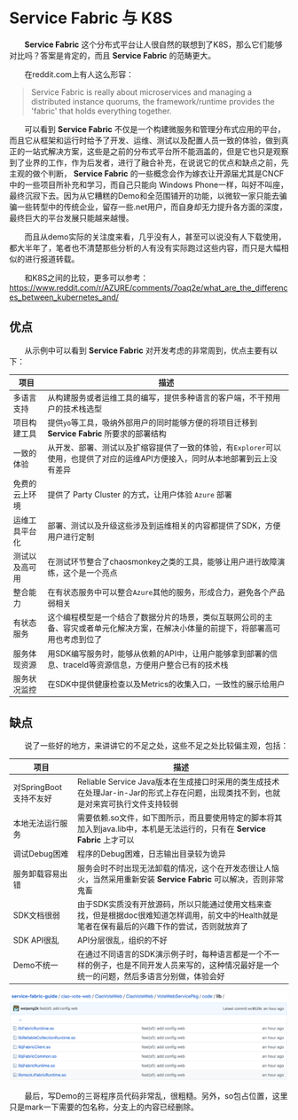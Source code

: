 # Service Fabric 与 K8S

&nbsp;&nbsp;&nbsp;&nbsp;&nbsp;&nbsp;&nbsp;**Service Fabric** 这个分布式平台让人很自然的联想到了K8S，那么它们能够对比吗？答案是肯定的，而且 **Service Fabric** 的范畴更大。

&nbsp;&nbsp;&nbsp;&nbsp;&nbsp;&nbsp;&nbsp;在reddit.com上有人这么形容：

> Service Fabric is really about microservices and managing a distributed instance quorums, the framework/runtime provides the 'fabric' that holds everything together.

&nbsp;&nbsp;&nbsp;&nbsp;&nbsp;&nbsp;&nbsp;可以看到 **Service Fabric** 不仅是一个构建微服务和管理分布式应用的平台，而且它从框架和运行时给予了开发、运维、测试以及配置人员一致的体验，做到真正的一站式解决方案，这些是之前的分布式平台所不能涵盖的，但是它也只是观察到了业界的工作，作为后发者，进行了融合补充，在说说它的优点和缺点之前，先主观的做个判断， **Service Fabric** 的一些概念会作为嫁衣让开源届尤其是CNCF中的一些项目所补充和学习，而自己只能向 Windows Phone一样，叫好不叫座，最终沉寂下去。因为从它糟糕的Demo和全范围铺开的功能，以微软一家只能去骗骗一些转型中的传统企业，留存一些.net用户，而自身却无力提升各方面的深度，最终巨大的平台发展只能越来越慢。

&nbsp;&nbsp;&nbsp;&nbsp;&nbsp;&nbsp;&nbsp;而且从demo实际的关注度来看，几乎没有人，甚至可以说没有人下载使用，都大半年了，笔者也不清楚那些分析的人有没有实际跑过这些内容，而只是大幅相似的进行报道转载。

&nbsp;&nbsp;&nbsp;&nbsp;&nbsp;&nbsp;&nbsp;和K8S之间的比较，更多可以参考：https://www.reddit.com/r/AZURE/comments/7oaq2e/what_are_the_differences_between_kubernetes_and/

## 优点

&nbsp;&nbsp;&nbsp;&nbsp;&nbsp;&nbsp;&nbsp;从示例中可以看到 **Service Fabric** 对开发考虑的非常周到，优点主要有以下：

|项目|描述|
|-----|-----|
|多语言支持|从构建服务或者运维工具的编写，提供多种语言的客户端，不干预用户的技术栈选型|
|项目构建工具|提供`yo`等工具，吸纳外部用户的同时能够方便的将项目迁移到 **Service Fabric** 所要求的部署结构|
|一致的体验|从开发、部署、测试以及扩缩容提供了一致的体验，有`Explorer`可以使用，也提供了对应的运维API方便接入，同时从本地部署到云上没有差异|
|免费的云上环境|提供了 Party Cluster 的方式，让用户体验 `Azure` 部署|
|运维工具平台化|部署、测试以及升级这些涉及到运维相关的内容都提供了SDK，方便用户进行定制|
|测试以及高可用|在测试环节整合了chaosmonkey之类的工具，能够让用户进行故障演练，这个是一个亮点|
|整合能力|在有状态服务中可以整合`Azure`其他的服务，形成合力，避免各个产品弱相关|
|有状态服务|这个编程模型是一个结合了数据分片的场景，类似互联网公司的主备、容灾或者单元化解决方案，在解决小体量的前提下，将部署高可用也考虑到位了|
|服务体现资源|用SDK编写服务时，能够从依赖的API中，让用户能够拿到部署的信息、traceId等资源信息，方便用户整合已有的技术栈|
|服务状况监控|在SDK中提供健康检查以及Metrics的收集入口，一致性的展示给用户|

## 缺点

&nbsp;&nbsp;&nbsp;&nbsp;&nbsp;&nbsp;&nbsp;说了一些好的地方，来讲讲它的不足之处，这些不足之处比较偏主观，包括：

|项目|描述|
|-----|-----|
|对SpringBoot支持不友好|Reliable Service Java版本在生成接口时采用的类生成技术在处理Jar-in-Jar的形式上存在问题，出现类找不到，也就是对来宾可执行文件支持较弱|
|本地无法运行服务|需要依赖.so文件，如下图所示，而且要使用特定的脚本将其加入到java.lib中，本机是无法运行的，只有在 **Service Fabric** 上才可以|
|调试Debug困难|程序的Debug困难，日志输出目录较为诡异|
|服务卸载容易出错|服务会时不时出现无法卸载的情况，这个在开发态很让人恼火，当然采用重新安装 **Service Fabric** 可以解决，否则非常鬼畜|
|SDK文档很弱|由于SDK实质没有开放源码，所以只能通过使用文档来查找，但是根据doc很难知道怎样调用，前文中的Health就是笔者在保有最后的兴趣下作的尝试，否则就放弃了|
|SDK API很乱|API分层很乱，组织的不好|
|Demo不统一|在通过不同语言的SDK演示例子时，每种语言都是一个不一样的例子，也是不同开发人员来写的，这种情况最好是一个统一的问题，然后多语言分别做，体验会好|

<center>
<img src="https://github.com/weipeng2k/service-fabric-guide/raw/master/resource/chapter-7-1.png" />
</center>

&nbsp;&nbsp;&nbsp;&nbsp;&nbsp;&nbsp;&nbsp;最后，写Demo的三哥程序员代码非常乱，很粗糙。另外，so包占位置，这里只是mark一下需要的包名称，分支上的内容已经删除。
